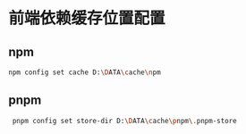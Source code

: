 # 前端依赖缓存位置配置

## npm

```bash
npm config set cache D:\DATA\cache\npm
```

## pnpm

```bash
 pnpm config set store-dir D:\DATA\cache\pnpm\.pnpm-store
```
